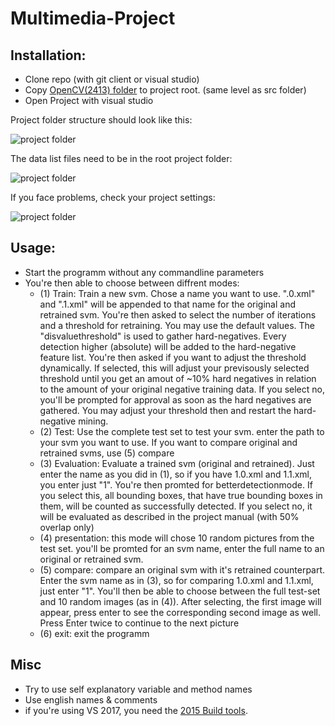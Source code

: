# Multimedia-Project

## Installation:
* Clone repo (with git client or visual studio)
* Copy [OpenCV(2413) folder](https://www.kuenzler.io/share/opencv.zip) to project root. (same level as src folder)
* Open Project with visual studio

Project folder structure should look like this:

![project folder](https://www.kuenzler.io/share/mmp_3.PNG "project folder")

The data list files need to be in the root project folder:

![project folder](https://www.kuenzler.io/share/mmp_4.PNG "project folder")

If you face problems, check your project settings:

![project folder](https://www.kuenzler.io/share/mmp1.PNG "project folder")

## Usage:
* Start the programm without any commandline parameters
* You're then able to choose between diffrent modes:
  * (1) Train: Train a new svm. Chose a name you want to use. ".0.xml" and ".1.xml" will be appended to that name for the original and retrained svm. You're then asked to select the number of iterations and a threshold for retraining. You may use the default values. The "disvaluethreshold" is used to gather hard-negatives. Every detection higher (absolute) will be added to the hard-negative feature list. You're then asked if you want to adjust the threshold dynamically. If selected, this will adjust your previsously selected threshold until you get an amout of ~10% hard negatives in relation to the amount of your original negative training data. If you select no, you'll be prompted for approval as soon as the hard negatives are gathered. You may adjust your threshold then and restart the hard-negative mining.
  * (2) Test: Use the complete test set to test your svm. enter the path to your svm you want to use. If you want to compare original and retrained svms, use (5) compare
  * (3) Evaluation: Evaluate a trained svm (original and retrained). Just enter the name as you did in (1), so if you have 1.0.xml and 1.1.xml, you enter just "1". You're then promted for betterdetectionmode. If you select this, all bounding boxes, that have true bounding boxes in them, will be counted as successfully detected. If you select no, it will be evaluated as described in the project manual (with 50% overlap only)
  * (4) presentation: this mode will chose 10 random pictures from the test set. you'll be promted for an svm name, enter the full name to an original or retrained svm.
  * (5) compare: compare an original svm with it's retrained counterpart. Enter the svm name as in (3), so for comparing 1.0.xml and 1.1.xml, just enter "1". You'll then be able to choose between the full test-set and 10 random images (as in (4)). After selecting, the first image will appear, press enter to see the corresponding second image as well. Press Enter twice to continue to the next picture
  * (6) exit: exit the programm
  
## Misc
* Try to use self explanatory variable and method names
* Use english names & comments
* if you're using VS 2017, you need the [2015 Build tools](http://landinghub.visualstudio.com/visual-cpp-build-tools). 

